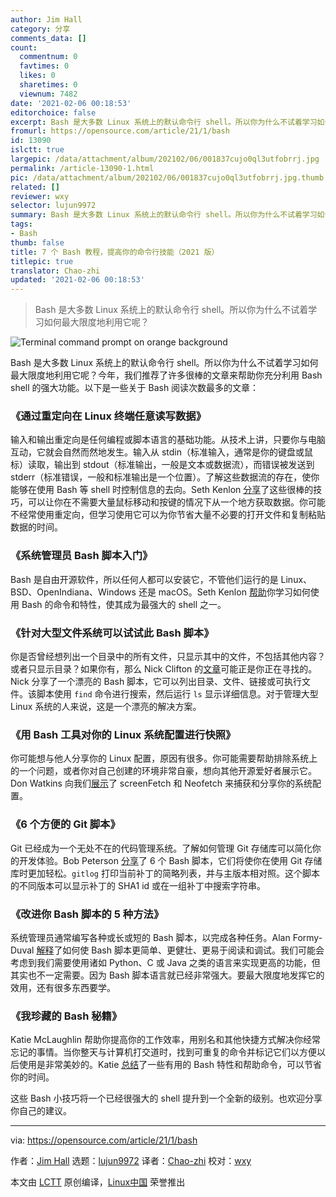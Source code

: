 ```yaml
---
author: Jim Hall
category: 分享
comments_data: []
count:
  commentnum: 0
  favtimes: 0
  likes: 0
  sharetimes: 0
  viewnum: 7482
date: '2021-02-06 00:18:53'
editorchoice: false
excerpt: Bash 是大多数 Linux 系统上的默认命令行 shell。所以你为什么不试着学习如何最大限度地利用它呢？
fromurl: https://opensource.com/article/21/1/bash
id: 13090
islctt: true
largepic: /data/attachment/album/202102/06/001837cujo0ql3utfobrrj.jpg
permalink: /article-13090-1.html
pic: /data/attachment/album/202102/06/001837cujo0ql3utfobrrj.jpg.thumb.jpg
related: []
reviewer: wxy
selector: lujun9972
summary: Bash 是大多数 Linux 系统上的默认命令行 shell。所以你为什么不试着学习如何最大限度地利用它呢？
tags:
- Bash
thumb: false
title: 7 个 Bash 教程，提高你的命令行技能（2021 版）
titlepic: true
translator: Chao-zhi
updated: '2021-02-06 00:18:53'
---
```



> 
> Bash 是大多数 Linux 系统上的默认命令行 shell。所以你为什么不试着学习如何最大限度地利用它呢？
> 
> 
> 


![](/data/attachment/album/202102/06/001837cujo0ql3utfobrrj.jpg "Terminal command prompt on orange background")


Bash 是大多数 Linux 系统上的默认命令行 shell。所以你为什么不试着学习如何最大限度地利用它呢？今年，我们推荐了许多很棒的文章来帮助你充分利用 Bash shell 的强大功能。以下是一些关于 Bash 阅读次数最多的文章：


### 《通过重定向在 Linux 终端任意读写数据》


输入和输出重定向是任何编程或脚本语言的基础功能。从技术上讲，只要你与电脑互动，它就会自然而然地发生。输入从 stdin（标准输入，通常是你的键盘或鼠标）读取，输出到 stdout（标准输出，一般是文本或数据流），而错误被发送到 stderr（标准错误，一般和标准输出是一个位置）。了解这些数据流的存在，使你能够在使用 Bash 等 shell 时控制信息的去向。Seth Kenlon [分享](/article-12385-1.html)了这些很棒的技巧，可以让你在不需要大量鼠标移动和按键的情况下从一个地方获取数据。你可能不经常使用重定向，但学习使用它可以为你节省大量不必要的打开文件和复制粘贴数据的时间。


### 《系统管理员 Bash 脚本入门》


Bash 是自由开源软件，所以任何人都可以安装它，不管他们运行的是 Linux、BSD、OpenIndiana、Windows 还是 macOS。Seth Kenlon [帮助](https://opensource.com/article/20/4/bash-sysadmins-ebook)你学习如何使用 Bash 的命令和特性，使其成为最强大的 shell 之一。


### 《针对大型文件系统可以试试此 Bash 脚本》


你是否曾经想列出一个目录中的所有文件，只显示其中的文件，不包括其他内容？或者只显示目录？如果你有，那么 Nick Clifton 的[文章](/article-12025-1.html)可能正是你正在寻找的。Nick 分享了一个漂亮的 Bash 脚本，它可以列出目录、文件、链接或可执行文件。该脚本使用 `find` 命令进行搜索，然后运行 `ls` 显示详细信息。对于管理大型 Linux 系统的人来说，这是一个漂亮的解决方案。


### 《用 Bash 工具对你的 Linux 系统配置进行快照》


你可能想与他人分享你的 Linux 配置，原因有很多。你可能需要帮助排除系统上的一个问题，或者你对自己创建的环境非常自豪，想向其他开源爱好者展示它。Don Watkins 向我们[展示](https://opensource.com/article/20/1/screenfetch-neofetch)了 screenFetch 和 Neofetch 来捕获和分享你的系统配置。


### 《6 个方便的 Git 脚本》


Git 已经成为一个无处不在的代码管理系统。了解如何管理 Git 存储库可以简化你的开发体验。Bob Peterson [分享](/article-11797-1.html)了 6 个 Bash 脚本，它们将使你在使用 Git 存储库时更加轻松。`gitlog` 打印当前补丁的简略列表，并与主版本相对照。这个脚本的不同版本可以显示补丁的 SHA1 id 或在一组补丁中搜索字符串。


### 《改进你 Bash 脚本的 5 种方法》


系统管理员通常编写各种或长或短的 Bash 脚本，以完成各种任务。Alan Formy-Duval [解释](https://opensource.com/article/20/1/improve-bash-scripts)了如何使 Bash 脚本更简单、更健壮、更易于阅读和调试。我们可能会考虑到我们需要使用诸如 Python、C 或 Java 之类的语言来实现更高的功能，但其实也不一定需要。因为 Bash 脚本语言就已经非常强大。要最大限度地发挥它的效用，还有很多东西要学。


### 《我珍藏的 Bash 秘籍》


Katie McLaughlin 帮助你提高你的工作效率，用别名和其他快捷方式解决你经常忘记的事情。当你整天与计算机打交道时，找到可重复的命令并标记它们以方便以后使用是非常美妙的。Katie [总结](/article-11841-1.html)了一些有用的 Bash 特性和帮助命令，可以节省你的时间。


这些 Bash 小技巧将一个已经很强大的 shell 提升到一个全新的级别。也欢迎分享你自己的建议。




---


via: <https://opensource.com/article/21/1/bash>


作者：[Jim Hall](https://opensource.com/users/jim-hall) 选题：[lujun9972](https://github.com/lujun9972) 译者：[Chao-zhi](https://github.com/Chao-zhi) 校对：[wxy](https://github.com/wxy)


本文由 [LCTT](https://github.com/LCTT/TranslateProject) 原创编译，[Linux中国](https://linux.cn/) 荣誉推出